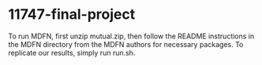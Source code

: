 # 11747-final-project

To run MDFN, first unzip mutual.zip, then follow the README instructions in the MDFN directory from the MDFN authors for necessary packages. To replicate our results, simply run run.sh. 
